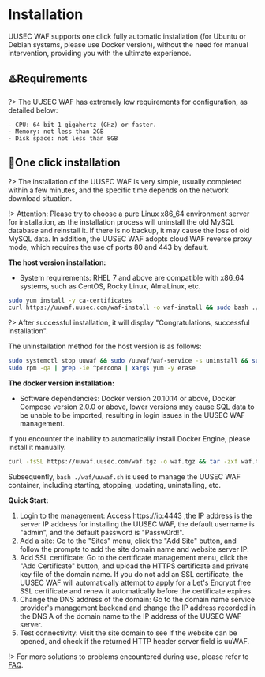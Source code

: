 # Installation
UUSEC WAF supports one click fully automatic installation (for Ubuntu or Debian systems, please use Docker version), without the need for manual intervention, providing you with the ultimate experience.



## ♨️Requirements <!-- {docsify-ignore} -->
?> The UUSEC WAF has extremely low requirements for configuration, as detailed below:

  ```
  - CPU: 64 bit 1 gigahertz (GHz) or faster.
  - Memory: not less than 2GB
  - Disk space: not less than 8GB
  ```


## 🚀One click installation <!-- {docsify-ignore} -->
?> The installation of the UUSEC WAF is very simple, usually completed within a few minutes, and the specific time depends on the network download situation.

!> Attention: Please try to choose a pure Linux x86_64 environment server for installation, as the installation process will uninstall the old MySQL database and reinstall it. If there is no backup, it may cause the loss of old MySQL data. In addition, the UUSEC WAF adopts cloud WAF reverse proxy mode, which requires the use of ports 80 and 443 by default.

**The host version installation:**

- System requirements: RHEL 7 and above are compatible with x86_64 systems, such as CentOS, Rocky Linux, AlmaLinux, etc.

```bash
sudo yum install -y ca-certificates
curl https://uuwaf.uusec.com/waf-install -o waf-install && sudo bash ./waf-install && rm -f ./waf-install
```

?> After successful installation, it will display "Congratulations, successful installation".

The uninstallation method for the host version is as follows:

```bash
sudo systemctl stop uuwaf && sudo /uuwaf/waf-service -s uninstall && sudo rm -rf /uuwaf
sudo rpm -qa | grep -ie ^percona | xargs yum -y erase
```

**The docker version installation:** 

- Software dependencies: Docker version 20.10.14 or above, Docker Compose version 2.0.0 or above, lower versions may cause SQL data to be unable to be imported, resulting in login issues in the UUSEC WAF management.

If you encounter the inability to automatically install Docker Engine, please install it manually.

```bash
curl -fsSL https://uuwaf.uusec.com/waf.tgz -o waf.tgz && tar -zxf waf.tgz && sudo bash ./waf/uuwaf.sh
```

Subsequently, `bash ./waf/uuwaf.sh` is used to manage the UUSEC WAF container, including starting, stopping, updating, uninstalling, etc.

**Quick Start:**

1. Login to the management: Access https://ip:4443 ,the IP address is the server IP address for installing the UUSEC WAF, the default username is "admin", and the default password is "Passw0rd!".
2. Add a site: Go to the "Sites" menu, click the "Add Site" button, and follow the prompts to add the site domain name and website server IP.
3. Add SSL certificate: Go to the certificate management menu, click the "Add Certificate" button, and upload the HTTPS certificate and private key file of the domain name. If you do not add an SSL certificate, the UUSEC WAF will automatically attempt to apply for a Let's Encrypt free SSL certificate and renew it automatically before the certificate expires.
4. Change the DNS address of the domain: Go to the domain name service provider's management backend and change the IP address recorded in the DNS A of the domain name to the IP address of the UUSEC WAF server.
5. Test connectivity: Visit the site domain to see if the website can be opened, and check if the returned HTTP header server field is uuWAF.

!> For more solutions to problems encountered during use, please refer to [FAQ](https://uuwaf.uusec.com/#/guide/problems).